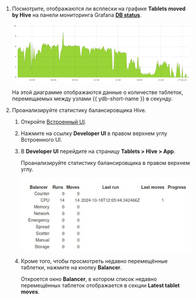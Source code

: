1. Посмотрите, отображаются ли всплески на графике **Tablets moved by Hive** на панели мониторинга Grafana **[DB status](../../../../../reference/observability/metrics/grafana-dashboards.md#dbstatus)**.

    ![](../_assets/tablets-moved.png)

    На этой диаграмме отображаются данные о количестве таблеток, перемещаемых между узлами {{ ydb-short-name }} в секунду.

1. Проанализируйте статистику балансировщика Hive.

    1. Откройте [Встроенный UI](../../../../../reference/embedded-ui/index.md).

    1. Нажмите на ссылку **Developer UI** в правом верхнем углу Встроенного UI.

    1. В **Developer UI** перейдите на страницу **Tablets > Hive > App**.

        Проанализируйте статистику балансировщика в правом верхнем углу.

        ![cpu balancer](../_assets/cpu-balancer.jpg)

    1. Кроме того, чтобы просмотреть недавно перемещённые таблетки, нажмите на кнопку **Balancer**.

        Откроется окно **Balancer**, в котором список недавно перемещённых таблеток отображается в секции **Latest tablet moves**.
